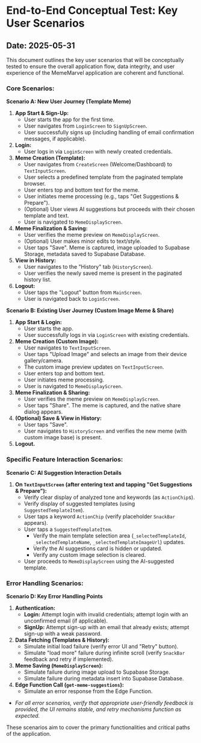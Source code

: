 # End-to-End Conceptual Test: Key User Scenarios

## Date: 2025-05-31

This document outlines the key user scenarios that will be conceptually tested to ensure the overall application flow, data integrity, and user experience of the MemeMarvel application are coherent and functional.

### Core Scenarios:

**Scenario A: New User Journey (Template Meme)**
1.  **App Start & Sign-Up:**
    *   User starts the app for the first time.
    *   User navigates from `LoginScreen` to `SignUpScreen`.
    *   User successfully signs up (including handling of email confirmation messages, if applicable).
2.  **Login:**
    *   User logs in via `LoginScreen` with newly created credentials.
3.  **Meme Creation (Template):**
    *   User navigates from `CreateScreen` (Welcome/Dashboard) to `TextInputScreen`.
    *   User selects a predefined template from the paginated template browser.
    *   User enters top and bottom text for the meme.
    *   User initiates meme processing (e.g., taps "Get Suggestions & Prepare").
    *   (Optional) User views AI suggestions but proceeds with their chosen template and text.
    *   User is navigated to `MemeDisplayScreen`.
4.  **Meme Finalization & Saving:**
    *   User verifies the meme preview on `MemeDisplayScreen`.
    *   (Optional) User makes minor edits to text/style.
    *   User taps "Save". Meme is captured, image uploaded to Supabase Storage, metadata saved to Supabase Database.
5.  **View in History:**
    *   User navigates to the "History" tab (`HistoryScreen`).
    *   User verifies the newly saved meme is present in the paginated history list.
6.  **Logout:**
    *   User taps the "Logout" button from `MainScreen`.
    *   User is navigated back to `LoginScreen`.

**Scenario B: Existing User Journey (Custom Image Meme & Share)**
1.  **App Start & Login:**
    *   User starts the app.
    *   User successfully logs in via `LoginScreen` with existing credentials.
2.  **Meme Creation (Custom Image):**
    *   User navigates to `TextInputScreen`.
    *   User taps "Upload Image" and selects an image from their device gallery/camera.
    *   The custom image preview updates on `TextInputScreen`.
    *   User enters top and bottom text.
    *   User initiates meme processing.
    *   User is navigated to `MemeDisplayScreen`.
3.  **Meme Finalization & Sharing:**
    *   User verifies the meme preview on `MemeDisplayScreen`.
    *   User taps "Share". The meme is captured, and the native share dialog appears.
4.  **(Optional) Save & View in History:**
    *   User taps "Save".
    *   User navigates to `HistoryScreen` and verifies the new meme (with custom image base) is present.
5.  **Logout.**

### Specific Feature Interaction Scenarios:

**Scenario C: AI Suggestion Interaction Details**
1.  **On `TextInputScreen` (after entering text and tapping "Get Suggestions & Prepare"):**
    *   Verify clear display of analyzed tone and keywords (as `ActionChip`s).
    *   Verify display of suggested templates (using `SuggestedTemplateItem`).
    *   User taps a keyword `ActionChip` (verify placeholder `SnackBar` appears).
    *   User taps a `SuggestedTemplateItem`.
        *   Verify the main template selection area (`_selectedTemplateId`, `_selectedTemplateName`, `_selectedTemplateImageUrl`) updates.
        *   Verify the AI suggestions card is hidden or updated.
        *   Verify any custom image selection is cleared.
    *   User proceeds to `MemeDisplayScreen` using the AI-suggested template.

### Error Handling Scenarios:

**Scenario D: Key Error Handling Points**
1.  **Authentication:**
    *   **Login:** Attempt login with invalid credentials; attempt login with an unconfirmed email (if applicable).
    *   **SignUp:** Attempt sign-up with an email that already exists; attempt sign-up with a weak password.
2.  **Data Fetching (Templates & History):**
    *   Simulate initial load failure (verify error UI and "Retry" button).
    *   Simulate "load more" failure during infinite scroll (verify `SnackBar` feedback and retry if implemented).
3.  **Meme Saving (`MemeDisplayScreen`):**
    *   Simulate failure during image upload to Supabase Storage.
    *   Simulate failure during metadata insert into Supabase Database.
4.  **Edge Function Call (`get-meme-suggestions`):**
    *   Simulate an error response from the Edge Function.
*   *For all error scenarios, verify that appropriate user-friendly feedback is provided, the UI remains stable, and retry mechanisms function as expected.*

These scenarios aim to cover the primary functionalities and critical paths of the application.
```
